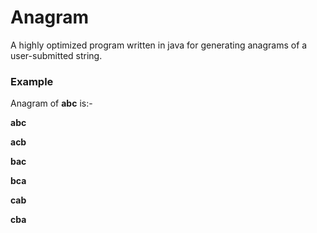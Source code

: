 # Anagram
A highly optimized program written in java for generating anagrams of a user-submitted string.

### Example
Anagram of **abc** is:-

**abc**

**acb**

**bac**

**bca**

**cab**

**cba**
